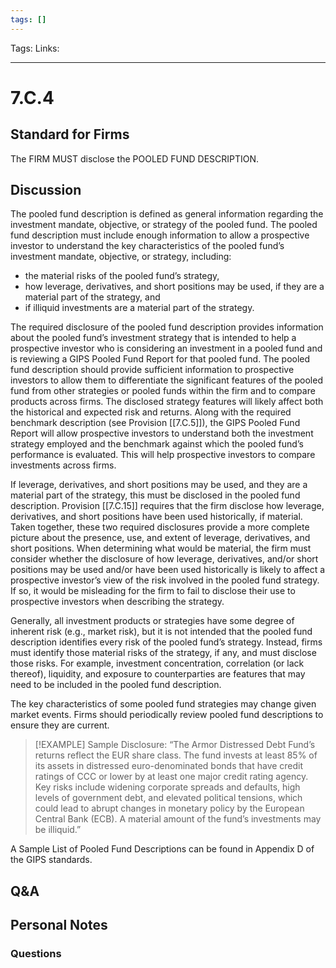 ```yaml
---
tags: []
---
```

Tags:
Links: 
___
# 7.C.4
## Standard for Firms
The FIRM MUST disclose the POOLED FUND DESCRIPTION.
## Discussion
The pooled fund description is defined as general information regarding the investment mandate, objective, or strategy of the pooled fund. The pooled fund description must include enough information to allow a prospective investor to understand the key characteristics of the pooled fund’s investment mandate, objective, or strategy, including:
- the material risks of the pooled fund’s strategy,
- how leverage, derivatives, and short positions may be used, if they are a material part of the strategy, and
- if illiquid investments are a material part of the strategy.

The required disclosure of the pooled fund description provides information about the pooled fund’s investment strategy that is intended to help a prospective investor who is considering an investment in a pooled fund and is reviewing a GIPS Pooled Fund Report for that pooled fund. The pooled fund description should provide sufficient information to prospective investors to allow them to differentiate the significant features of the pooled fund from other strategies or pooled funds within the firm and to compare products across firms. The disclosed strategy features will likely affect both the historical and expected risk and returns. Along with the required benchmark description (see Provision [[7.C.5]]), the GIPS Pooled Fund Report will allow prospective investors to understand both the investment strategy employed and the benchmark against which the pooled fund’s performance is evaluated. This will help prospective investors to compare investments across firms.

If leverage, derivatives, and short positions may be used, and they are a material part of the strategy, this must be disclosed in the pooled fund description. Provision [[7.C.15]] requires that the firm disclose how leverage, derivatives, and short positions have been used historically, if material. Taken together, these two required disclosures provide a more complete picture about the presence, use, and extent of leverage, derivatives, and short positions. When determining what would be material, the firm must consider whether the disclosure of how leverage, derivatives, and/or short positions may be used and/or have been used historically is likely to affect a prospective investor’s view of the risk involved in the pooled fund strategy. If so, it would be misleading for the firm to fail to disclose their use to prospective investors when describing the strategy.

Generally, all investment products or strategies have some degree of inherent risk (e.g., market risk), but it is not intended that the pooled fund description identifies every risk of the pooled fund’s strategy. Instead, firms must identify those material risks of the strategy, if any, and must disclose those risks. For example, investment concentration, correlation (or lack thereof), liquidity, and exposure to counterparties are features that may need to be included in the pooled fund description.

The key characteristics of some pooled fund strategies may change given market events. Firms should periodically review pooled fund descriptions to ensure they are current.

> [!EXAMPLE] Sample Disclosure:
> “The Armor Distressed Debt Fund’s returns reflect the EUR share class. The fund invests at least 85% of its assets in distressed euro-denominated bonds that have credit ratings of CCC or lower by at least one major credit rating agency. Key risks include widening corporate spreads and defaults, high levels of government debt, and elevated political tensions, which could lead to abrupt changes in monetary policy by the European Central Bank (ECB). A material amount of the fund’s investments may be illiquid.”

A Sample List of Pooled Fund Descriptions can be found in Appendix D of the GIPS standards.
## Q&A

## Personal Notes

### Questions